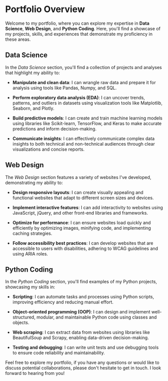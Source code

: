 # **Portfolio Overview**

Welcome to my portfolio, where you can explore my expertise in **Data Science**, **Web Design**, and **Python Coding**. Here, you'll find a showcase of my projects, skills, and experiences that demonstrate my proficiency in these areas.

## **Data Science**

In the *Data Science* section, you'll find a collection of projects and analyses that highlight my ability to:

- **Manipulate and clean data**: I can wrangle raw data and prepare it for analysis using tools like Pandas, Numpy, and SQL.

- **Perform exploratory data analysis (EDA)**: I can uncover trends, patterns, and outliers in datasets using visualization tools like Matplotlib, Seaborn, and Plotly.

- **Build predictive models**: I can create and train machine learning models using libraries like Scikit-learn, TensorFlow, and Keras to make accurate predictions and inform decision-making.

- **Communicate insights**: I can effectively communicate complex data insights to both technical and non-technical audiences through clear visualizations and concise reports.

## **Web Design**

The *Web Design* section features a variety of websites I've developed, demonstrating my ability to:

- **Design responsive layouts**: I can create visually appealing and functional websites that adapt to different screen sizes and devices.

- **Implement interactive features**: I can add interactivity to websites using JavaScript, jQuery, and other front-end libraries and frameworks.

- **Optimize for performance**: I can ensure websites load quickly and efficiently by optimizing images, minifying code, and implementing caching strategies.

- **Follow accessibility best practices**: I can develop websites that are accessible to users with disabilities, adhering to WCAG guidelines and using ARIA roles.

## **Python Coding**

In the *Python Coding* section, you'll find examples of my Python projects, showcasing my skills in:

- **Scripting**: I can automate tasks and processes using Python scripts, improving efficiency and reducing manual effort.

- **Object-oriented programming (OOP)**: I can design and implement well-structured, modular, and maintainable Python code using classes and objects.

- **Web scraping**: I can extract data from websites using libraries like BeautifulSoup and Scrapy, enabling data-driven decision-making.

- **Testing and debugging**: I can write unit tests and use debugging tools to ensure code reliability and maintainability.

Feel free to explore my portfolio, if you have any questions or would like to discuss potential collaborations, please don't hesitate to get in touch. I look forward to hearing from you!
